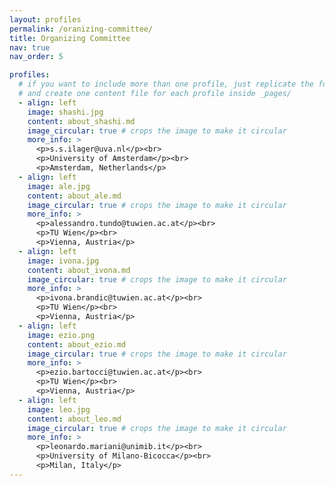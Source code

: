 ```yaml
---
layout: profiles
permalink: /oranizing-committee/
title: Organizing Committee
nav: true
nav_order: 5

profiles:
  # if you want to include more than one profile, just replicate the following block
  # and create one content file for each profile inside _pages/
  - align: left
    image: shashi.jpg
    content: about_shashi.md
    image_circular: true # crops the image to make it circular
    more_info: >
      <p>s.s.ilager@uva.nl</p><br>
      <p>University of Amsterdam</p><br>
      <p>Amsterdam, Netherlands</p>
  - align: left
    image: ale.jpg
    content: about_ale.md
    image_circular: true # crops the image to make it circular
    more_info: >
      <p>alessandro.tundo@tuwien.ac.at</p><br>
      <p>TU Wien</p><br>
      <p>Vienna, Austria</p>
  - align: left
    image: ivona.jpg
    content: about_ivona.md
    image_circular: true # crops the image to make it circular
    more_info: >
      <p>ivona.brandic@tuwien.ac.at</p><br>
      <p>TU Wien</p><br>
      <p>Vienna, Austria</p>
  - align: left
    image: ezio.png
    content: about_ezio.md
    image_circular: true # crops the image to make it circular
    more_info: >
      <p>ezio.bartocci@tuwien.ac.at</p><br>
      <p>TU Wien</p><br>
      <p>Vienna, Austria</p>
  - align: left
    image: leo.jpg
    content: about_leo.md
    image_circular: true # crops the image to make it circular
    more_info: >
      <p>leonardo.mariani@unimib.it</p><br>
      <p>University of Milano-Bicocca</p><br>
      <p>Milan, Italy</p>
---
```


